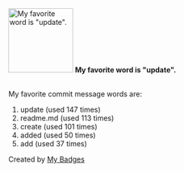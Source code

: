 <img src="https://my-badges.github.io/my-badges/favorite-word.png" alt="My favorite word is &quot;update&quot;." title="My favorite word is &quot;update&quot;." width="128">
<strong>My favorite word is &quot;update&quot;.</strong>
<br><br>

My favorite commit message words are:

1. update (used 147 times)
2. readme.md (used 113 times)
3. create (used 101 times)
4. added (used 50 times)
5. add (used 37 times)


Created by <a href="https://github.com/my-badges/my-badges">My Badges</a>